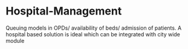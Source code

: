 # Hospital-Management
Queuing models in OPDs/ availability of beds/ admission of patients. A hospital based solution is ideal which can be integrated with city wide module

